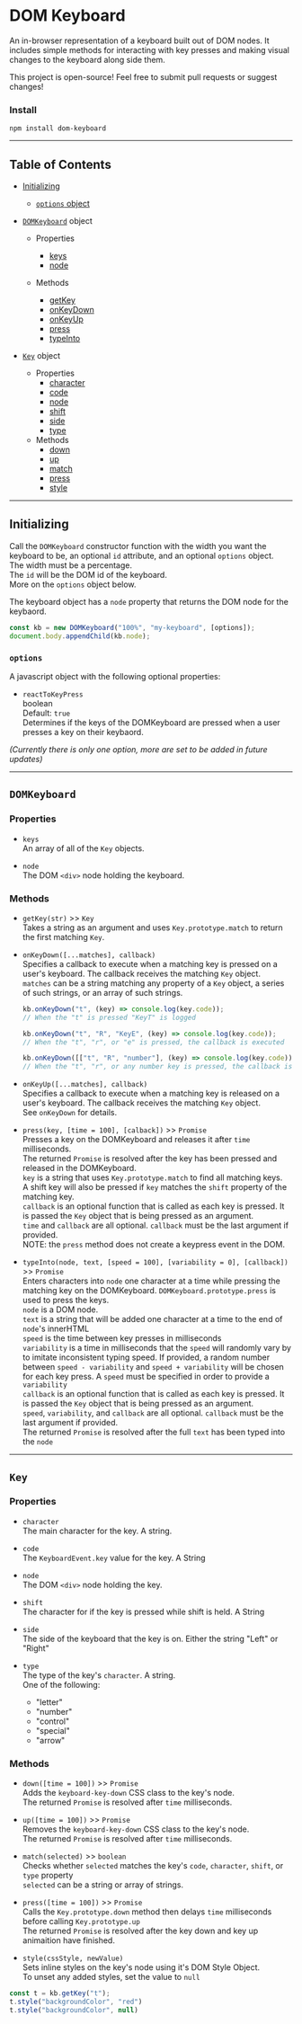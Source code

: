 # DOM Keyboard
An in-browser representation of a keyboard built out of DOM nodes. It includes simple methods for interacting with key presses and making visual changes to the keyboard along side them.

This project is open-source! Feel free to submit pull requests or suggest changes!

### Install
`npm install dom-keyboard`

---

## Table of Contents
- [Initializing](#initializing)
  - [`options` object](#options)

- [`DOMKeyboard`](#domkb) object
  - Properties
    - [keys](#domkb-keys)
    - [node](#domkb-node)

  - Methods
    - [getKey](#domkb-getkey)
    - [onKeyDown](#domkb-onkeydown)
    - [onKeyUp](#domkb-onkeyup)
    - [press](#domkb-press)
    - [typeInto](#domkb-typeinto)

- [`Key`](#key) object
  - Properties
    - [character](#key-character)
    - [code](#key-code)
    - [node](#key-node)
    - [shift](#key-shift)
    - [side](#key-side)
    - [type](#key-type)
  - Methods
    - [down](#key-down)
    - [up](#key-down)
    - [match](#key-match)
    - [press](#key-press)
    - [style](#key-style)
---

## <a name="initializing">Initializing</a>
Call the `DOMKeyboard` constructor function with the width you want the keyboard to be, an optional `id` attribute, and an optional `options` object.<br>
The width must be a percentage.<br>
The `id` will be the DOM id of the keyboard.<br>
More on the `options` object below.<br>

The keyboard object has a `node` property that returns the DOM node for the keybaord.
```javascript
const kb = new DOMKeyboard("100%", "my-keyboard", [options]);
document.body.appendChild(kb.node);
```

### <a name="options">`options`</a>
A javascript object with the following optional properties:

- `reactToKeyPress`<br>
boolean<br>
Default: `true`<br>
Determines if the keys of the DOMKeyboard are pressed when a user presses a key on their keybaord.

<em>(Currently there is only one option, more are set to be added in future updates)</em>

---

## <a name="domkb">`DOMKeyboard`</a>

### Properties

- <a name="domkb-keys">`keys`</a><br>
An array of all of the `Key` objects.

- <a name="domkb-node">`node`</a><br>
The DOM `<div>` node holding the keyboard.

### Methods

- <a name="domkb-getkey">`getKey(str)` >> `Key`</a><br>
Takes a string as an argument and uses `Key.prototype.match` to return the first matching `Key`.

- <a name="domkb-onkeydown">`onKeyDown([...matches], callback)`</a><br>
Specifies a callback to execute when a matching key is pressed on a user's keyboard. The callback receives the matching `Key` object.<br>
`matches` can be a string matching any property of a `Key` object, a series of such strings, or an array of such strings.<br>
  ```javascript
  kb.onKeyDown("t", (key) => console.log(key.code));
  // When the "t" is pressed "KeyT" is logged

  kb.onKeyDown("t", "R", "KeyE", (key) => console.log(key.code));
  // When the "t", "r", or "e" is pressed, the callback is executed

  kb.onKeyDown([["t", "R", "number"], (key) => console.log(key.code));
  // When the "t", "r", or any number key is pressed, the callback is executed
  ```

- <a name="domkb-onkeyup">`onKeyUp([...matches], callback)`</a><br>
Specifies a callback to execute when a matching key is released on a user's keyboard. The callback receives the matching `Key` object.<br>
See `onKeyDown` for details.

- <a name="domkb-press">`press(key, [time = 100], [calback])` >> `Promise`</a><br>
Presses a key on the DOMKeyboard and releases it after `time` milliseconds.<br>
The returned `Promise` is resolved after the key has been pressed and released in the DOMKeyboard.<br>
`key` is a string that uses `Key.prototype.match` to find all matching keys.<br>
A shift key will also be pressed if `key` matches the `shift` property of the matching key.<br>
`callback` is an optional function that is called as each key is pressed. It is passed the `Key` object that is being pressed as an argument.<br>
`time` and `callback` are all optional. `callback` must be the last argument if provided.<br>
NOTE: the `press` method does not create a keypress event in the DOM.

- <a name="domkb-typeinto">`typeInto(node, text, [speed = 100], [variability = 0], [callback])` >> `Promise`</a><br>
Enters characters into `node` one character at a time while pressing the matching key on the DOMKeyboard. `DOMKeyboard.prototype.press` is used to press the keys.<br>
`node` is a DOM node.<br>
`text` is a string that will be added one character at a time to the end of `node`'s innerHTML<br>
`speed` is the time between key presses in milliseconds<br>
`variability` is a time in milliseconds that the `speed` will randomly vary by to imitate inconsistent typing speed. If provided, a random number between `speed - variability` and `speed + variability` will be chosen for each key press. A `speed` must be specified in order to provide a `variability`<br>
`callback` is an optional function that is called as each key is pressed. It is passed the `Key` object that is being pressed as an argument.<br>
`speed`, `variability`, and `callback` are all optional. `callback` must be the last argument if provided.<br>
The returned `Promise` is resolved after the full `text` has been typed into the `node`<br>


---

## <a name="key">`Key`</a>

### Properties

- <a name="key-character">`character`</a><br>
The main character for the key. A string.

- <a name="key-code">`code`</a><br>
The `KeyboardEvent.key` value for the key. A String

- <a name="key-node">`node`</a><br>
The DOM `<div>` node holding the key.

- <a name="key-shift">`shift`</a><br>
The character for if the key is pressed while shift is held. A String

- <a name="key-side">`side`</a><br>
The side of the keyboard that the key is on. Either the string "Left" or "Right"

- <a name="key-type">`type`</a><br>
The type of the key's `character`. A string.<br>
One of the following:
  - "letter"
  - "number"
  - "control"
  - "special"
  - "arrow"

### Methods

- <a name="key-down">`down([time = 100])` >> `Promise`</a><br>
Adds the `keyboard-key-down` CSS class to the key's node.<br>
The returned `Promise` is resolved after `time` milliseconds.

- <a name="key-up">`up([time = 100])` >> `Promise`</a><br>
Removes the `keyboard-key-down` CSS class to the key's node.<br>
The returned `Promise` is resolved after `time` milliseconds.

- <a name="key-match">`match(selected)` >> `boolean`</a><br>
Checks whether `selected` matches the key's `code`, `character`, `shift`, or `type` property<br>
`selected` can be a string or array of strings.

- <a name="key-press">`press([time = 100])` >> `Promise`</a><br>
Calls the `Key.prototype.down` method then delays `time` milliseconds before calling `Key.prototype.up`<br>
The returned `Promise` is resolved after the key down and key up animaition have finished.

- <a name="key-style">`style(cssStyle, newValue)`</a><br>
Sets inline styles on the key's node using it's DOM Style Object.<br>
To unset any added styles, set the value to `null`
```javascript
const t = kb.getKey("t");
t.style("backgroundColor", "red")
t.style("backgroundColor", null)
```
